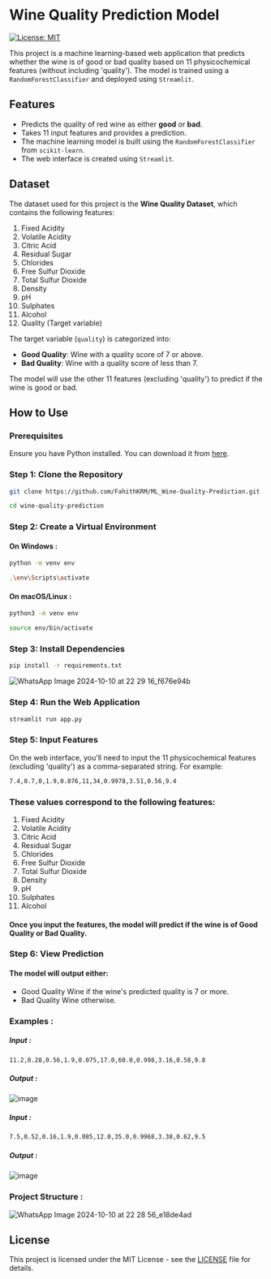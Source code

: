# Wine Quality Prediction Model

[![License: MIT](https://img.shields.io/badge/License-MIT-yellow.svg)](https://opensource.org/licenses/MIT)

This project is a machine learning-based web application that predicts whether the wine is of good or bad quality based on 11 physicochemical features (without including 'quality'). The model is trained using a `RandomForestClassifier` and deployed using `Streamlit`.

## Features

- Predicts the quality of red wine as either **good** or **bad**.
- Takes 11 input features and provides a prediction.
- The machine learning model is built using the `RandomForestClassifier` from `scikit-learn`.
- The web interface is created using `Streamlit`.

## Dataset

The dataset used for this project is the **Wine Quality Dataset**, which contains the following features:

1. Fixed Acidity
2. Volatile Acidity
3. Citric Acid
4. Residual Sugar
5. Chlorides
6. Free Sulfur Dioxide
7. Total Sulfur Dioxide
8. Density
9. pH
10. Sulphates
11. Alcohol
12. Quality (Target variable)

The target variable (`quality`) is categorized into:

- **Good Quality**: Wine with a quality score of 7 or above.
- **Bad Quality**: Wine with a quality score of less than 7.

The model will use the other 11 features (excluding 'quality') to predict if the wine is good or bad.

## How to Use

### Prerequisites

Ensure you have Python installed. You can download it from [here](https://www.python.org/downloads/).

### Step 1: Clone the Repository

```bash
git clone https://github.com/FahithKRM/ML_Wine-Quality-Prediction.git
```
```bash
cd wine-quality-prediction
```

### Step 2: Create a Virtual Environment

#### On Windows : 
```bash
python -m venv env
```
```bash
.\env\Scripts\activate
```

#### On macOS/Linux : 
```bash
python3 -m venv env
```
```bash
source env/bin/activate
```

### Step 3: Install Dependencies
```bash
pip install -r requirements.txt
```
![WhatsApp Image 2024-10-10 at 22 29 16_f676e94b](https://github.com/user-attachments/assets/41090706-8d5d-402e-a4f3-48337b38eb3b)

### Step 4: Run the Web Application
```bash
streamlit run app.py
```

### Step 5: Input Features
On the web interface, you'll need to input the 11 physicochemical features (excluding 'quality') as a comma-separated string. For example:
```bash
7.4,0.7,0,1.9,0.076,11,34,0.9978,3.51,0.56,9.4
```
### These values correspond to the following features:
1. Fixed Acidity
2. Volatile Acidity
3. Citric Acid
4. Residual Sugar
5. Chlorides
6. Free Sulfur Dioxide
7. Total Sulfur Dioxide
8. Density
9. pH
10. Sulphates
11. Alcohol
#### Once you input the features, the model will predict if the wine is of Good Quality or Bad Quality.

### Step 6: View Prediction
#### The model will output either:
  - Good Quality Wine if the wine's predicted quality is 7 or more.
  - Bad Quality Wine otherwise.

### Examples : 
##### Input : 
```bash
11.2,0.28,0.56,1.9,0.075,17.0,60.0,0.998,3.16,0.58,9.8
```
##### Output :
![image](https://github.com/user-attachments/assets/8581df71-8ada-4b9f-a90c-15511e896fcd)

##### Input : 
```bash
7.5,0.52,0.16,1.9,0.085,12.0,35.0,0.9968,3.38,0.62,9.5
```
##### Output :
![image](https://github.com/user-attachments/assets/634d8071-cc27-43d5-9e4f-f788cb9afbe0)


### Project Structure : 
![WhatsApp Image 2024-10-10 at 22 28 56_e18de4ad](https://github.com/user-attachments/assets/4d4fe191-84a4-448c-b142-9e85ac889f13)


## License

This project is licensed under the MIT License - see the [LICENSE](LICENSE) file for details.
